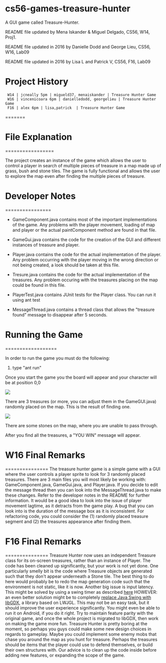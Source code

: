 cs56-games-treasure-hunter
==========================
A GUI game called Treasure-Hunter.

README file updated by Mena Iskander & Miguel Delgado, CS56, W14, Proj1.

README file updated in 2016 by Danielle Dodd and George Lieu, CS56, W16, Lab09

README file updated in 2016 by Lisa L and Patrick V, CS56, F16, Lab09

Project History
===============
```
 W14 | jcneally 5pm | migueld37, menaiskander | Treasure Hunter Game
 W16 | vincenicoara 6pm | danielledodd, georgelieu | Treasure Hunter Game
 F16 | alex 6pm | lisa,patrick  | Treasure Hunter Game
```

=======
# File Explanation
=================

The project creates an instance of the game which allows the user to control a player in search of multiple pieces of treasure in a map made up of grass, bush and stone tiles. The game is fully functional and allows the user to explore the map even after finding the multiple pieces of treasure.

# Developer Notes
================

* GameComponent.java contains most of the important implementations of the game. Any problems with the player movement, loading of map and player or the actual paintComponent method are found in that file.

* GameGui.java contains the code for the creation of the GUI and different instances of treasure and player.

* Player.java contains the code for the actual implementation of the player. Any problem occurring with the player moving in the wrong direction or not being created, a look should be taken at this file.

* Tresure.java contains the code for the actual implementation of the treasures. Any problem occuring with the treasures placing on the map could be found in this file.

* PlayerTest.java contains JUnit tests for the Player class. You can run it using ant test

* MessageThread.java contains a thread class that allows the "treasure found" message to disappear after 5 seconds. 

# Running the Game
==================

In order to run the game you must do the following:
1. type "ant run"  

Once you start the game you the board will appear and your character will be at position 0,0 

![](http://i.imgur.com/qor9ibq.png)

There are 3 treasures (or more, you can adjust them in the GameGUI.java) randomly placed on the map. This is the result of finding one. 

![](http://i.imgur.com/9TiBmmL.png)

There are some stones on the map, where you are unable to pass through.

After you find all the treasures, a "YOU WIN" message will appear.

# W16 Final Remarks
===============
The treasure hunter game is a simple game with a GUI where the user controls a player sprite to look for 3 randomly placed treasures. There are 3 main files you will most likely be working with: GameComponent.java, GameGui.java, and Player.java. If you decide to edit the message thread then you can look into the MessageThread.java to make these changes. Refer to the developer notes in the README for further information. It would be a good idea to look into the issue of player movement lagtime, as it detracts from the game play. A bug that you can look into is the duration of the message box as it is inconsistent. For refactoring code, you could consider the (1) randomly placed treasure segment and (2) the treasures appearance after finding them. 


# F16 Final Remarks
===============
Treasure Hunter now uses an independent Treasure class for its on-screen treasures, rather than an instance of Player. The code has been cleaned up significantly, but your work is not yet done. One particularly smelly bit is the code where Treasure objects are generated such that they don't appear underneath a Stone tile. The best thing to do here would probably be to redo the map generation code such that the environment is not static, like it is now. Another big issue is input latency. This might be solved by using a swing timer as described [here](http://stackoverflow.com/questions/22730715/java-keyboard-input-game-development)
HOWEVER: an even better solution might be to completely [replace Java Swing with libGDX](https://libgdx.badlogicgames.com/), a library based on LWJGL. This may not be an easy task, but it should improve the user experience significantly. You might even be able to run it on Android, if you do it right. Try to maintain feature parity with the original game, and once the whole project is migrated to libGDX, then work on making the game more fun. Treasure Hunter is pretty boring at the moment, so perhaps you guys could make some new design choices in regards to gameplay. Maybe you could implement some enemy mobs that chase you around the map as you hunt for treasure. Perhaps the treasures should be items that the player could use to defend themselves, or build their own structures with. Our advice is to clean up the code inside before adding new features, or expanding the scope of the game.

